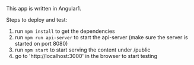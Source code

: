 This app is written in Angular1.

Steps to deploy and test:

1) run `npm install` to get the dependencies
2) run `npm run api-server` to start the api-server (make sure the server is started on port 8080)
3) run `npm start` to start serving the content under /public
4) go to 'http://localhost:3000' in the browser to start testing
